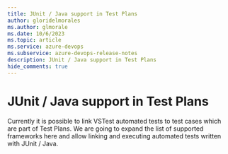```yaml
---
title: JUnit / Java support in Test Plans
author: gloridelmorales
ms.author: glmorale
ms.date: 10/6/2023
ms.topic: article
ms.service: azure-devops
ms.subservice: azure-devops-release-notes
description: JUnit / Java support in Test Plans
hide_comments: true
---
```


# JUnit / Java support in Test Plans

Currently it is possible to link VSTest automated tests to test cases which are part of Test Plans. We are going to expand the list of supported frameworks here and allow linking and executing automated tests written with JUnit / Java.